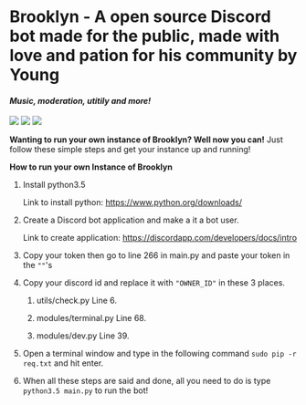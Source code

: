 # Brooklyn - A open source Discord bot made for the public, made with love and pation for his community by Young
#### *Music, moderation, utitily and more!*
[<img src="https://img.shields.io/badge/Support-me!-orange.svg">](https://www.patreon.com/_brooklyn)  [<img src="https://img.shields.io/badge/discord-py-blue.svg">](https://github.com/Rapptz/discord.py) [<img src="https://discordapp.com/api/guilds/236311632198762496/widget.png?style=shield">](https://discord.gg/fmuvSX9)


**Wanting to run your own instance of Brooklyn? Well now you can!**
Just follow these simple steps and get your instance up and running!

**How to run your own Instance of Brooklyn**

1) Install python3.5

    Link to install python: https://www.python.org/downloads/

2) Create a Discord bot application and make a it a bot user.

    Link to create application: https://discordapp.com/developers/docs/intro

3) Copy your token then go to line 266 in main.py and paste your token in the `""`'s

4) Copy your discord id and replace it with `"OWNER_ID"` in these 3 places.

    1) utils/check.py Line 6.

    2) modules/terminal.py Line 68.

    3) modules/dev.py Line 39.

5) Open a terminal window and type in the following command `sudo pip -r req.txt` and hit enter.

6) When all these steps are said and done, all you need to do is type `python3.5 main.py` to run the bot!
